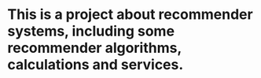 # This is a project about recommender systems, including some recommender algorithms, calculations and services.